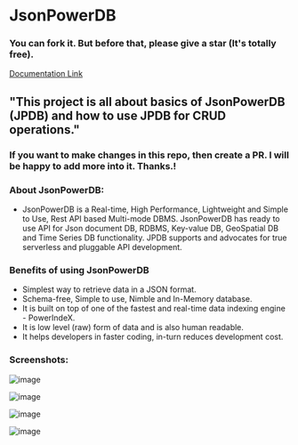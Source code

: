 # JsonPowerDB 
### You can fork it. But before that, please give a star (It's totally free).

[Documentation Link](http://login2explore.com/jpdb/docs.html)

## "This project is all about basics of JsonPowerDB (JPDB) and how to use JPDB for CRUD operations." 
### If you want to make changes in this repo, then create a PR. I will be happy to add more into it. Thanks.!
### About JsonPowerDB:

- JsonPowerDB is a Real-time, High Performance, Lightweight and Simple to Use, Rest API based Multi-mode DBMS. JsonPowerDB has ready to use API for Json document DB, RDBMS, Key-value DB, GeoSpatial DB and Time Series DB functionality. JPDB supports and advocates for true serverless and pluggable API development.

### Benefits of using JsonPowerDB

- Simplest way to retrieve data in a JSON format.
- Schema-free, Simple to use, Nimble and In-Memory database.
- It is built on top of one of the fastest and real-time data indexing engine - PowerIndeX.
- It is low level (raw) form of data and is also human readable.
- It helps developers in faster coding, in-turn reduces development cost.

### Screenshots:

![image](https://user-images.githubusercontent.com/94118472/141754068-21b1bdc7-cd61-4ba7-8b3d-577204567cd1.png)

![image](https://user-images.githubusercontent.com/94118472/141754265-3c1114be-fb5a-4650-b086-733e2244efde.png)

![image](https://user-images.githubusercontent.com/94118472/141754319-139f7624-f29a-47b8-9e77-e69d345032b3.png)

![image](https://user-images.githubusercontent.com/94118472/141754163-dc7050b4-aded-4624-96b9-8b61e4669cae.png)

